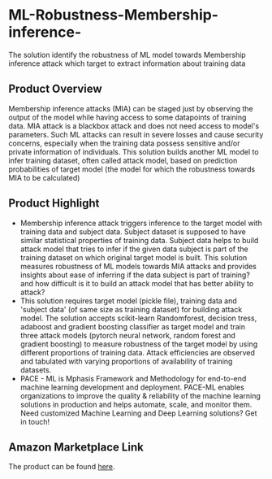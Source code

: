 # ML-Robustness-Membership-inference-
The solution identify the robustness of ML model towards Membership inference attack which target to extract information about training data

## Product Overview
Membership inference attacks (MIA) can be staged just by observing the output of the model while having access to some datapoints of training data. MIA attack is a blackbox attack and does not need access to model's parameters. Such ML attacks can result in severe losses and cause security concerns, especially when the training data possess sensitive and/or private information of individuals. This solution builds another ML model to infer training dataset, often called attack model, based on prediction probabilities of target model (the model for which the robustness towards MIA to be calculated)

## Product Highlight 

* Membership inference attack triggers inference to the target model with training data and subject data. Subject dataset is supposed to have similar statistical properties of training data. Subject data helps to build attack model that tries to infer if the given data subject is part of the training dataset on which original target model is built. This solution measures robustness of ML models towards MIA attacks and provides insights about ease of inferring if the data subject is part of training? and how difficult is it to build an attack model that has better ability to attack?  
* This solution requires target model (pickle file), training data and 'subject data' (of same size as training dataset) for building attack model.  The solution accepts scikit-learn Randomforest, decision tress, adaboost and gradient boosting classifier as target model and train three attack models (pytorch neural network, random forest and gradient boosting) to measure robustness of the target model by using different proportions of training data. Attack efficiencies are observed and tabulated with varying proportions of availability of training datasets.  
* PACE - ML is Mphasis Framework and Methodology for end-to-end machine learning development and deployment. PACE-ML enables organizations to improve the quality & reliability of the machine learning solutions in production and helps automate, scale, and monitor them. Need customized Machine Learning and Deep Learning solutions? Get in touch!

## Amazon Marketplace Link
The product can be found [here]().

